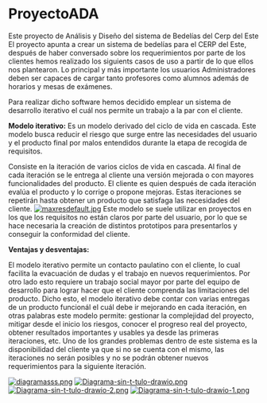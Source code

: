 # ProyectoADA
Este proyecto de Análisis y Diseño del sistema de Bedelías del Cerp del Este
El proyecto apunta a crear un sistema de bedelías para el CERP del Este, después de haber conversado sobre los requerimientos por parte de los clientes
hemos realizado los siguients casos de uso a partir de lo que ellos nos plantearon.
Lo principal y más importante los usuarios Administradores deben ser capaces de cargar tanto profesores como alumnos además de horarios y mesas de exámenes.

Para realizar dicho software hemos decidido emplear un sistema de desarrollo iterativo el cuál nos permite un trabajo a la par con el cliente.


**Modelo iterativo:**
Es un modelo derivado del ciclo de vida en cascada. Este modelo busca reducir el riesgo que surge entre las necesidades del usuario y el producto final por malos entendidos durante la etapa de recogida de requisitos.

Consiste en la iteración de varios ciclos de vida en cascada. Al final de cada iteración se le entrega al cliente una versión mejorada o con mayores funcionalidades del producto. El cliente es quien después de cada iteración evalúa el producto y lo corrige o propone mejoras. Estas iteraciones se repetirán hasta obtener un producto que satisfaga las necesidades del cliente.
[![maxresdefault.jpg](https://i.postimg.cc/nLf7S08t/maxresdefault.jpg)](https://postimg.cc/yDnkkhYf)
Este modelo se suele utilizar en proyectos en los que los requisitos no están claros por parte del usuario, por lo que se hace necesaria la creación de distintos prototipos para presentarlos y conseguir la conformidad del cliente.

**Ventajas y desventajas:**

El modelo iterativo permite un contacto paulatino con el cliente, lo cual facilita la evacuación de dudas y el trabajo en nuevos requerimientos.
Por otro lado esto requiere un trabajo social mayor por parte del equipo de desarrollo para lograr hacer que el cliente comprenda las limitaciones del producto.
Dicho esto, el modelo iterativo debe contar con varias entregas de un producto funcionál el cuál debe ir mejorando en cada iteración, en otras palabras este modelo permite: gestionar la complejidad del proyecto, mitigar desde el inicio los riesgos, conocer el progreso real del proyecto, obtener resultados importantes y usables ya desde las primeras iteraciones, etc.
Uno de los grandes problemas dentro de este sistema es la disponibilidad del cliente ya que si no se cuenta con el mismo, las iteraciones no serán posibles y no se podrán obtener nuevos requerimientos para la siguiente iteración.





[![diagramasss.png](https://i.postimg.cc/1z63cD8B/diagramasss.png)](https://postimg.cc/2qkYCbFL)
[![Diagrama-sin-t-tulo-drawio.png](https://i.postimg.cc/L8Gs1x8h/Diagrama-sin-t-tulo-drawio.png)](https://postimg.cc/ZWFZkF3h)
[![Diagrama-sin-t-tulo-drawio-2.png](https://i.postimg.cc/Y9HqXjgH/Diagrama-sin-t-tulo-drawio-2.png)](https://postimg.cc/HJ6gnYBZ)
[![Diagrama-sin-t-tulo-drawio-1.png](https://i.postimg.cc/rwDmsBcv/Diagrama-sin-t-tulo-drawio-1.png)](https://postimg.cc/PCkhFFC4)
